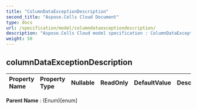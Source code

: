 ```yaml
---
title: "ColumnDataExceptionDescription"
second_title: "Aspose.Cells Cloud Document"
type: docs
url: /specification/model/columndataexceptiondescription/
description: "Aspose.Cells Cloud model specification : ColumnDataExceptionDescription. Effortlessly handle Excel and other spreadsheet documents with features like opening, generating, editing, splitting, merging, comparing, and converting."
weight: 50
---
```


## **columnDataExceptionDescription**

 

| Property Name | Property Type | Nullable |  ReadOnly | DefaultValue | Description | 
| :- | :- | :- |:- |  :- | :- |

**Parent Name** : (Enum)[enum]

